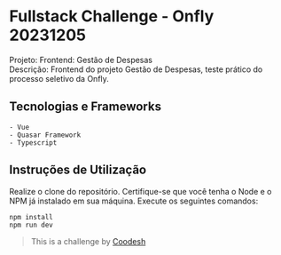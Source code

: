 # Fullstack Challenge - Onfly 20231205

Projeto: Frontend: Gestão de Despesas
<br />
Descrição: Frontend do projeto Gestão de Despesas, teste prático do processo seletivo da Onfly.

## Tecnologias e Frameworks
    - Vue
    - Quasar Framework
    - Typescript

## Instruções de Utilização

Realize o clone do repositório.
Certifique-se que você tenha o Node e o NPM já instalado em sua máquina.
Execute os seguintes comandos:

```
npm install
npm run dev
```


>  This is a challenge by [Coodesh](https://coodesh.com/)
